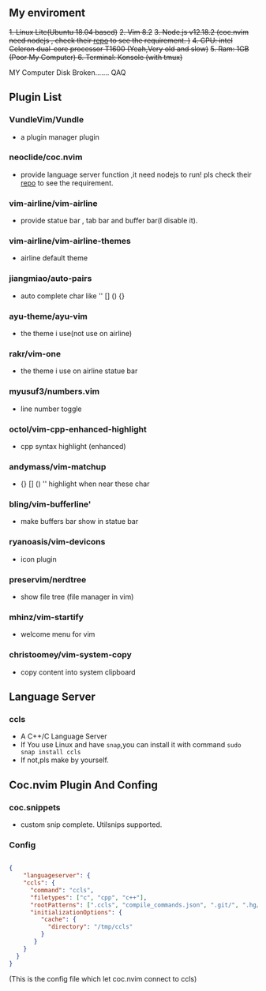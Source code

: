 
## My enviroment

~~1. Linux Lite(Ubuntu 18.04 based)~~
~~2. Vim 8.2~~
~~3. Node.js v12.18.2 (coc.nvim need nodejs , check  their [repo](https://github.com/neoclide/coc.nvim)  to see the requirement. )~~
~~4. CPU: intel  Celeron  dual-core processor T1600 (Yeah,Very old and slow)~~
~~5. Ram: 1GB (Poor My Computer)
6. Terminal: Konsole (with tmux)~~

MY Computer Disk Broken....... QAQ

## Plugin List
### VundleVim/Vundle
- a plugin manager plugin 
### neoclide/coc.nvim
- provide language server function ,it need nodejs to run! pls check their [repo](https://github.com/neoclide/coc.nvim ) to see the requirement.
### vim-airline/vim-airline
- provide statue bar , tab bar and buffer bar(I disable it).
### vim-airline/vim-airline-themes
- airline default theme
### jiangmiao/auto-pairs
- auto complete char like '' [] () {} 
### ayu-theme/ayu-vim
- the theme i use(not use on airline)
### rakr/vim-one
- the theme i use on airline statue bar
### myusuf3/numbers.vim
- line number toggle
### octol/vim-cpp-enhanced-highlight
- cpp syntax highlight (enhanced)
### andymass/vim-matchup
- {} [] () '' highlight when near these char
### bling/vim-bufferline'
- make buffers bar show in statue bar
### ryanoasis/vim-devicons
- icon plugin
### preservim/nerdtree
- show file tree (file manager in vim)
### mhinz/vim-startify
- welcome menu for vim
### christoomey/vim-system-copy
- copy content into system clipboard


## Language Server
### ccls
- A C++/C Language Server
- If You use Linux and have ``snap``,you can install it with command ``sudo snap install ccls `` 
- If not,pls make by yourself.


## Coc.nvim Plugin And Confing 

### coc.snippets
- custom snip complete. Utilsnips supported.

### Config
```json

{
	"languageserver": {
    "ccls": {
      "command": "ccls",
      "filetypes": ["c", "cpp", "c++"],
      "rootPatterns": [".ccls", "compile_commands.json", ".git/", ".hg/"],
      "initializationOptions": {
         "cache": {
           "directory": "/tmp/ccls"
         }
       }
    }
  }
}

```
(This is the config file which let coc.nvim connect to ccls) 

